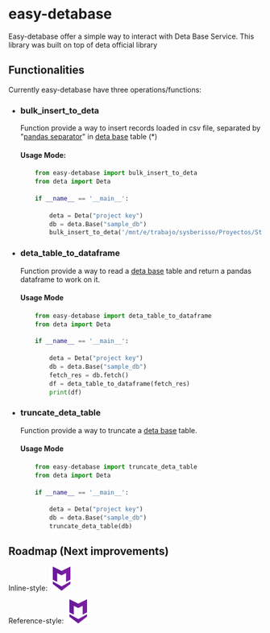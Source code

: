 # easy-detabase

Easy-detabase offer a simple way to interact with Deta Base Service.
This library was built on top of deta official library

## Functionalities

Currently easy-detabase have three operations/functions:

* ### bulk_insert_to_deta

    Function provide a way to insert records loaded in csv file, separated by "[pandas separator](https://pandas.pydata.org/docs/reference/api/pandas.read_csv.html)" in [deta base](https://www.deta.sh/) table   (*)

    #### Usage Mode:

    ```python
        from easy-detabase import bulk_insert_to_deta
        from deta import Deta
        
        if __name__ == '__main__':
        
            deta = Deta("project key")
            db = deta.Base("sample_db")
            bulk_insert_to_deta('/mnt/e/trabajo/sysberisso/Proyectos/Streamlit_Deta/Files/deta_data_v4.csv', ';',db)
    ```

* ### deta_table_to_dataframe
 
    Function provide a way to read a [deta base](https://www.deta.sh/) table and return a pandas dataframe to work on it.

    #### Usage Mode

    ```python
        from easy-detabase import deta_table_to_dataframe
        from deta import Deta
        
        if __name__ == '__main__':
        
            deta = Deta("project key")
            db = deta.Base("sample_db")
            fetch_res = db.fetch()
            df = deta_table_to_dataframe(fetch_res)
            print(df)
    ```

* ### truncate_deta_table

    Function provide a way to truncate a [deta base](https://www.deta.sh/) table.

    #### Usage Mode
    ```python
        from easy-detabase import truncate_deta_table
        from deta import Deta

        if __name__ == '__main__':
        
            deta = Deta("project key")
            db = deta.Base("sample_db")
            truncate_deta_table(db)
    ```

## Roadmap (Next improvements)



Inline-style: 
![pepe](https://github.com/adam-p/markdown-here/raw/master/src/common/images/icon48.png)

Reference-style: 
![alt text][logo]

[logo]: https://github.com/adam-p/markdown-here/raw/master/src/common/images/icon48.png "Logo Title Text 2"

